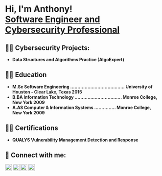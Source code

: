 <h1>Hi, I'm Anthony! <br/><a href="https://github.com/anthonyokeke1">Software Engineer and Cybersecurity Professional </a></h1>

<h2>👨‍💻 Cybersecurity Projects:</h2>

- <b>Data Structures and Algorithms Practice (AlgoExpert)</b>

<h2>👨‍💻 Education </h2> 

- <b>M.Sc Software Engineering ......................................      University of Houston - Clear Lake, Texas 2015    </b>
- <b>B.BA Information Technology    ................................. Monroe College, New York 2009  </b>
- <b>A.AS Computer & Information Systems    ............... Monroe College, New York 2009  </b>

<h2>👨‍💻 Certifications </h2>

- <b> QUALYS Vulnerability Management Detection  and Response  </b>


<h2> 🤳 Connect with me:</h2>

[<img align="left" alt="JoshMadakor | YouTube" width="22px" src="https://cdn.jsdelivr.net/npm/simple-icons@v3/icons/youtube.svg" />][youtube]
[<img align="left" alt="JoshMadakor | Twitter" width="22px" src="https://cdn.jsdelivr.net/npm/simple-icons@v3/icons/twitter.svg" />][twitter]
[<img align="left" alt="JoshMadakor | LinkedIn" width="22px" src="https://cdn.jsdelivr.net/npm/simple-icons@v3/icons/linkedin.svg" />][linkedin]
[<img align="left" alt="JoshMadakor | Instagram" width="22px" src="https://cdn.jsdelivr.net/npm/simple-icons@v3/icons/instagram.svg" />][instagram]

[twitter]: https://twitter.com/joshmadakor
[youtube]: https://www.youtube.com/c/joshmadakor
[instagram]: https://www.instagram.com/joshmadakor/
[linkedin]: https://linkedin.com/in/joshmadakor

<!--
**joshmadakor1/joshmadakor1** is a ✨ _special_ ✨ repository because its `README.md` (this file) appears on your GitHub profile.

Here are some ideas to get you started:

- 🔭 I’m currently working on ...
- 🌱 I’m currently learning ...
- 👯 I’m looking to collaborate on ...
- 🤔 I’m looking for help with ...
- 💬 Ask me about ...
- 📫 How to reach me: ...
- 😄 Pronouns: ...
- ⚡ Fun fact: ...
-->
